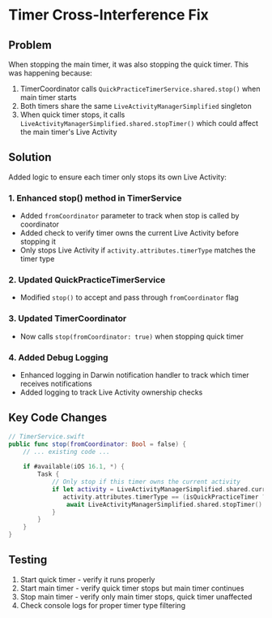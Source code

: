 # Timer Cross-Interference Fix

## Problem
When stopping the main timer, it was also stopping the quick timer. This was happening because:
1. TimerCoordinator calls `QuickPracticeTimerService.shared.stop()` when main timer starts
2. Both timers share the same `LiveActivityManagerSimplified` singleton
3. When quick timer stops, it calls `LiveActivityManagerSimplified.shared.stopTimer()` which could affect the main timer's Live Activity

## Solution
Added logic to ensure each timer only stops its own Live Activity:

### 1. Enhanced stop() method in TimerService
- Added `fromCoordinator` parameter to track when stop is called by coordinator
- Added check to verify timer owns the current Live Activity before stopping it
- Only stops Live Activity if `activity.attributes.timerType` matches the timer type

### 2. Updated QuickPracticeTimerService
- Modified `stop()` to accept and pass through `fromCoordinator` flag

### 3. Updated TimerCoordinator
- Now calls `stop(fromCoordinator: true)` when stopping quick timer

### 4. Added Debug Logging
- Enhanced logging in Darwin notification handler to track which timer receives notifications
- Added logging to track Live Activity ownership checks

## Key Code Changes

```swift
// TimerService.swift
public func stop(fromCoordinator: Bool = false) {
    // ... existing code ...
    
    if #available(iOS 16.1, *) {
        Task {
            // Only stop if this timer owns the current activity
            if let activity = LiveActivityManagerSimplified.shared.currentActivity,
               activity.attributes.timerType == (isQuickPracticeTimer ? "quick" : "main") {
                await LiveActivityManagerSimplified.shared.stopTimer()
            }
        }
    }
}
```

## Testing
1. Start quick timer - verify it runs properly
2. Start main timer - verify quick timer stops but main timer continues
3. Stop main timer - verify only main timer stops, quick timer unaffected
4. Check console logs for proper timer type filtering
